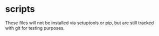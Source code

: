 scripts
=======

These files will not be installed via setuptools or pip, but are still tracked
with git for testing purposes.